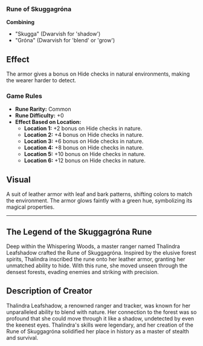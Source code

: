 ### Rune of Skuggagróna

**Combining**
- "Skugga" (Dwarvish for 'shadow')
- "Gróna" (Dwarvish for 'blend' or 'grow')

## Effect
The armor gives a bonus on Hide checks in natural environments, making the wearer harder to detect.

### Game Rules
- **Rune Rarity:** Common
- **Rune Difficulty:** +0
- **Effect Based on Location:**
  - **Location 1:** +2 bonus on Hide checks in nature.
  - **Location 2:** +4 bonus on Hide checks in nature.
  - **Location 3:** +6 bonus on Hide checks in nature.
  - **Location 4:** +8 bonus on Hide checks in nature.
  - **Location 5:** +10 bonus on Hide checks in nature.
  - **Location 6:** +12 bonus on Hide checks in nature.

## Visual
A suit of leather armor with leaf and bark patterns, shifting colors to match the environment. The armor glows faintly with a green hue, symbolizing its magical properties.

---

## The Legend of the Skuggagróna Rune

Deep within the Whispering Woods, a master ranger named Thalindra Leafshadow crafted the Rune of Skuggagróna. Inspired by the elusive forest spirits, Thalindra inscribed the rune onto her leather armor, granting her unmatched ability to hide. With this rune, she moved unseen through the densest forests, evading enemies and striking with precision.

## Description of Creator

Thalindra Leafshadow, a renowned ranger and tracker, was known for her unparalleled ability to blend with nature. Her connection to the forest was so profound that she could move through it like a shadow, undetected by even the keenest eyes. Thalindra's skills were legendary, and her creation of the Rune of Skuggagróna solidified her place in history as a master of stealth and survival.